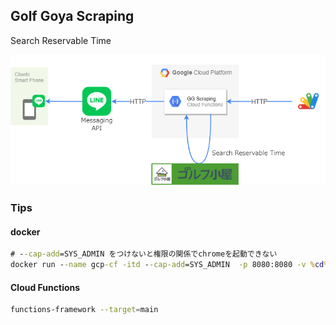 ## Golf Goya Scraping

Search Reservable Time

![system](./images/GGScraping.png)

### Tips

#### docker

```cmd
# --cap-add=SYS_ADMIN をつけないと権限の関係でchromeを起動できない
docker run --name gcp-cf -itd --cap-add=SYS_ADMIN  -p 8080:8080 -v %cd%:/app/gcp-cf gcp-cf
```

#### Cloud Functions

```bash
functions-framework --target=main
```
